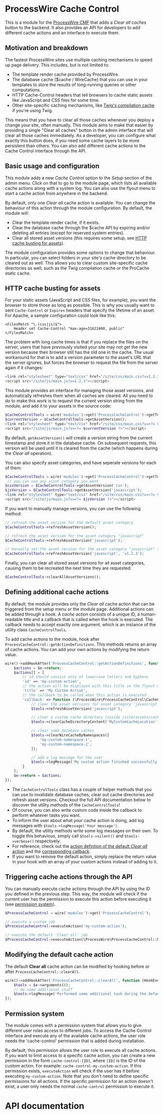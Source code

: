 # ProcessWire Cache Control

This is a module for the [ProcessWire CMF](https://processwire.com/) that adds a _Clear all caches_ button to the backend. It also provides an API for developers to add different cache actions and an interface to execute them.

## Motivation and breakdown

The fastest ProcessWire sites use multiple caching mechanisms to speed up page delivery. This includes, but is not limited to:

- The template render cache provided by ProcessWire.
- The database cache ($cache / WireCache) that you can use in your templates to store the results of long-running queries or other computations.
- HTTP Cache-Control headers that tell browsers to cache static assets like JavaScript and CSS files for some time.
- Other site-specific caching mechanisms, like [Twig's compilation cache](https://twig.symfony.com/doc/3.x/api.html#compilation-cache) if you're using Twig.

This means that you have to clear all those caches whenever you deploy a change your site, often manually. This module aims to make that easier by providing a single "Clear all caches" button in the admin interface that will clear all those caches immediately. As a developer, you can configure what exactly this button does, if you need some cache layers to be more persistent than others. You can also add different cache actions to the Cache Control interface through the API.

## Basic usage and configuration

This module adds a new _Cache Control_ option to the _Setup_ section of the admin menu. Click on that to go to the module page, which lists all available cache actions along with a system log. You can also use the flyout menu to start a cache action from anywhere in the backend.

By default, only one _Clear all_ cache action is available. You can change the behaviour of this action through the module configuration. By default, the module will:

- Clear the template render cache, if it exists.
- Clear the database cache through the $cache API by expiring and/or deleting all entries (except for reserved system entries).
- Clear all stored asset versions (this requires some setup, see [HTTP cache busting for assets](#http-cache-busting-for-assets)).

The module configuration provides some options to change that behaviour. In particular, you can select folders in your site's cache directory to be cleared out as well. This allows you to clear custom site-specific cache directories as well, such as the Twig compilation cache or the ProCache static cache.

## HTTP cache busting for assets

For your static assets (JavaScript and CSS files, for example), you want the browser to store those as long as possible. This is why you usually want to sent `Cache-Control` or `Expires` headers that specify the lifetime of an asset. For Apache, a sample configuration could look like this:

```apacheconf
<FilesMatch "\.(css|js)$">
    Header set Cache-Control "max-age=31622400, public"
</FilesMatch>
```

The problem with long cache times is that if you replace the files on the server, users that have previously visited your site may not get the new version because their browser still has the old one in the cache. The usual workaround for that is to add a version parameter to the asset's URL that the server ignores, but forces the browser to request the file from the server again if it changes:

```php
<link rel="stylesheet" type="text/css" href="/site/css/main.css?v=1.2.3">
<script src="/site/js/main.js?v=1.2.3"></script>
```

This module provides an interface for managing those asset versions, and automatically refreshes them when all caches are cleared. All you need to do to make this work is to request the current version string from the module, and add it to your assets in the source code:

```php
$CacheControlTools = wire('modules')->get('ProcessCacheControl')->getTools();
$currentVersion = $CacheControlTools->getAssetVersion();
<link rel="stylesheet" type="text/css" href="/site/css/main.css?v=<?= $currentVersion ?>">
<script src="/site/js/main.js?v=<?= $currentVersion ?>"></script>
```

By default, `getAssetVersion()` will create a version string from the current timestamp and store it in the database cache. On subsequent requests, this version will be used until it is cleared from the cache (which happens during the _Clear all_ operation).

You can also specify asset categories, and have seperate versions for each of them:

```php
$CacheControlTools = wire('modules')->get('ProcessCacheControl')->getTools();
 // you can use any asset category you want
$cssVersion = $CacheControlTools->getAssetVersion('css');
$jsVersion = $CacheControlTools->getAssetVersion('javascript');
<link rel="stylesheet" type="text/css" href="/site/css/main.css?v=<?= $cssVersion ?>">
<script src="/site/js/main.js?v=<?= $jsVersion ?>"></script>
```

If you want to manually manage versions, you can use the following method:

```php
// refresh the asset version for the default asset category
$CacheControlTools->refreshAssetVersion();

// refresh the asset version for the asset category "javascript"
$CacheControlTools->refreshAssetVersion('javascript');

// manually set the asset version for the asset category "javascript" to "v1.2.3"
$CacheControlTools->refreshAssetVersion('javascript', 'v1.2.3');
```

Finally, you can clear all stored asset versions for all asset categories, causing them to be recreated the next time they are requested:

```php
$CacheControlTools->clearAllAssetVersions();
```

## Defining additional cache actions

By default, the module provides only the _Clear all_ cache action that can be triggered from the setup menu or the module page. Additional actions can be added through a hook. A _cache action_ consists of a unique ID, a human-readable title and a callback that is called when the hook is executed. The callback needs to accept exactly one argument, which is an instance of the utility class `CacheControlTools`.

To add cache actions to the module, hook after `ProcessCacheControl::getActionDefinitions`. This methods returns an array of cache actions. You can add your own actions by modifying the return value.

```php
wire()->addHookAfter('ProcessCacheControl::getActionDefinitions', function (HookEvent $e) {
    $actions = $e->return;
    $actions[] = [
        // id should consist only of lowercase letters and hyphens
        'id' => 'my-custom-action',
        // the action will be displayed with this title in the flyout menu
        'title' => 'My Custom Action',
        // the callback to be called when this action is executed
        'callback' => function (\ProcessWire\ProcessCacheControl\CacheControlTools $tools) {
            // clear the asset versions for asset category 'javascript'
            $tools->refreshAssetVersion('javascript');

            // clear a custom cache directory (inside /site/assets/cache/)
            $tools->clearCacheDirectoryContent('MyCustomCacheLocation');

            // clear some database caches
            $tools->clearWireCacheByNamespaces([
                'my-custom-namespace-1',
                'my-custom-namespace-2',
            ]);

            // add a log message for the user
            $tools->logMessage('My custom action finished successfully!');
        }
    ];
    $e->return = $actions;
});
```

- The `CacheControlTools` class has a couple of helper methods that you can use to invalidate database caches, clear out cache directories and refresh asset versions. Checkout the full API documentation below to discover the utility methods of the `CacheControlTools`!
- Of course, you can also write custom code inside the callback to perform whatever tasks you want.
- To inform the user about what your cache action is doing, add log messages with `$tools->logMessage('Your message')`.
- By default, the utility methods write some log messages on their own. To toggle this behavious, simply call `$tools->silent()` and `$tools->verbose()` respectively.
- For reference, check out the [action defintion of the default _Clear all_ action](https://github.com/MoritzLost/ProcessCacheControl/blob/master/ProcessCacheControl.module#L62-L82) and the [corresponding callback](https://github.com/MoritzLost/ProcessCacheControl/blob/master/ProcessCacheControl.module#L124-L161).
- If you want to remove the default action, simply replace the return value in your hook with an array of your custom actions instead of adding to it.

## Triggering cache actions through the API

You can manually execute cache actions through the API by using the ID you defined in the previous step. This way, the module will check if the current user has the permission to execute this action before executing it (see [permission system](#permission-system)).

```php
$ProcessCacheControl = wire('modules')->get('ProcessCacheControl');

// execute a custom job
$ProcessCacheControl->executeAction('my-custom-action');

// execute the default 'Clear all' job
$ProcessCacheControl->executeAction(\ProcessWire\ProcessCacheControl::DEFAULT_ACTION_ID);
```

## Modifying the default cache action

The default __Clear all__ cache action can be modified by hooking before or after `ProcessCacheControl::clearAll`.

```php
wire()->addHookAfter('ProcessCacheControl::clearAll', function (HookEvent $e) {
    $tools = $e->arguments(0);
    // do some additional stuff
    $tools->logMessage('Performed some additional task during the default job.');
});
```

## Permission system

The module comes with a permission system that allows you to give different user roles access to different jobs. To access the Cache Control interface and execute any of the available cache actions, the user role needs the 'cache-control' permission that is added during installation.

By default, this permission allows the user role to execute all cache actions. If you want to limit access to a specific cache action, you can create a new permission in the form `cache-control-[ID]`, where `[ID]` is the ID of the custom action. For example: `cache-control-my-custom-action`. If this permission exists, `executeAction` will check if the user has it before executing `my-custom-action`. Note that you don't need to define specific permissions for all actions. If the specific permission for an action doesn't exist, a user only needs the normal `cache-control` permission to execute it.

# API documentation
